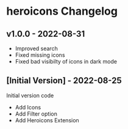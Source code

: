# heroicons Changelog

## v1.0.0 - 2022-08-31

- Improved search
- Fixed missing icons
- Fixed bad visibilty of icons in dark mode

## [Initial Version] - 2022-08-25

Initial version code

- Add Icons
- Add Filter option
- Add Heroicons Extension
